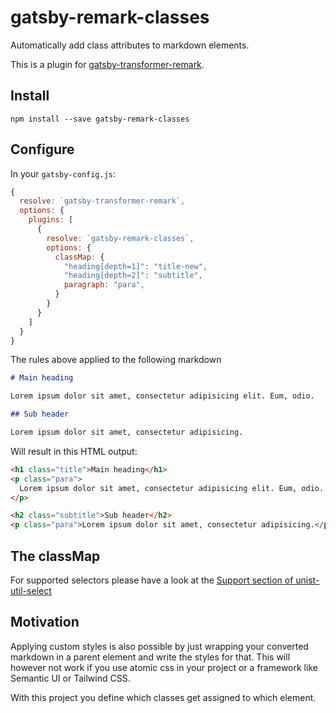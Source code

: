 # gatsby-remark-classes

Automatically add class attributes to markdown elements.

This is a plugin for [gatsby-transformer-remark](https://www.gatsbyjs.org/packages/gatsby-transformer-remark/?=gatsby-transformer-remark).

## Install

```
npm install --save gatsby-remark-classes
```

## Configure

In your `gatsby-config.js`:

```js
{
  resolve: `gatsby-transformer-remark`,
  options: {
    plugins: [
      {
        resolve: `gatsby-remark-classes`,
        options: {
          classMap: {
            "heading[depth=1]": "title-new",
            "heading[depth=2]": "subtitle",
            paragraph: "para",
          }
        }
      }
    ]
  }
}
```

The rules above applied to the following markdown

```markdown
# Main heading

Lorem ipsum dolor sit amet, consectetur adipisicing elit. Eum, odio.

## Sub header

Lorem ipsum dolor sit amet, consectetur adipisicing.
```

Will result in this HTML output:

```html
<h1 class="title">Main heading</h1>
<p class="para">
  Lorem ipsum dolor sit amet, consectetur adipisicing elit. Eum, odio.
</p>

<h2 class="subtitle">Sub header</h2>
<p class="para">Lorem ipsum dolor sit amet, consectetur adipisicing.</p>
```

## The classMap

For supported selectors please have a look at the [Support section of unist-util-select](https://github.com/syntax-tree/unist-util-select#support)

## Motivation

Applying custom styles is also possible by just wrapping your converted markdown in a parent element and write the styles for that. This will however not work if you use atomic css in your project or a framework like Semantic UI or Tailwind CSS.

With this project you define which classes get assigned to which element.
